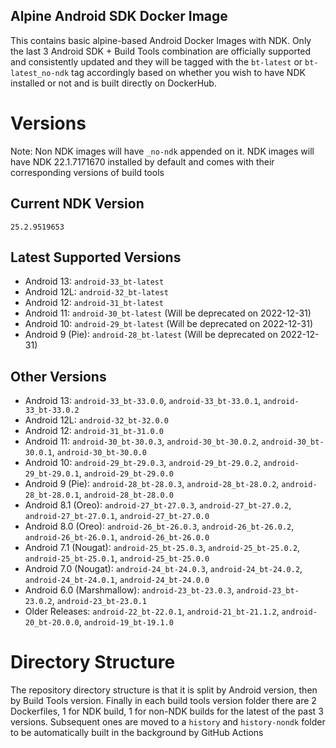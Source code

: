 Alpine Android SDK Docker Image
---
This contains basic alpine-based Android Docker Images with NDK. Only the last 3 Android SDK + Build Tools combination are officially supported and consistently updated and they will be tagged with the `bt-latest` or `bt-latest_no-ndk` tag accordingly based on whether you wish to have NDK installed or not and is built directly on DockerHub.

# Versions
Note: Non NDK images will have `_no-ndk` appended on it. NDK images will have NDK 22.1.7171670 installed by default and comes with their corresponding versions of build tools

## Current NDK Version
`25.2.9519653`

## Latest Supported Versions
* Android 13: `android-33_bt-latest` 
* Android 12L: `android-32_bt-latest`
* Android 12: `android-31_bt-latest`
* Android 11: `android-30_bt-latest` (Will be deprecated on 2022-12-31)   
* Android 10: `android-29_bt-latest` (Will be deprecated on 2022-12-31)  
* Android 9 (Pie): `android-28_bt-latest` (Will be deprecated on 2022-12-31)  

## Other Versions
* Android 13: `android-33_bt-33.0.0`, `android-33_bt-33.0.1`, `android-33_bt-33.0.2`
* Android 12L: `android-32_bt-32.0.0`
* Android 12: `android-31_bt-31.0.0`
* Android 11: `android-30_bt-30.0.3`, `android-30_bt-30.0.2`, `android-30_bt-30.0.1`, `android-30_bt-30.0.0`
* Android 10: `android-29_bt-29.0.3`, `android-29_bt-29.0.2`, `android-29_bt-29.0.1`, `android-29_bt-29.0.0`
* Android 9 (Pie): `android-28_bt-28.0.3`, `android-28_bt-28.0.2`, `android-28_bt-28.0.1`, `android-28_bt-28.0.0`
* Android 8.1 (Oreo): `android-27_bt-27.0.3`, `android-27_bt-27.0.2`, `android-27_bt-27.0.1`, `android-27_bt-27.0.0`
* Android 8.0 (Oreo): `android-26_bt-26.0.3`, `android-26_bt-26.0.2`, `android-26_bt-26.0.1`, `android-26_bt-26.0.0`
* Android 7.1 (Nougat): `android-25_bt-25.0.3`, `android-25_bt-25.0.2`, `android-25_bt-25.0.1`, `android-25_bt-25.0.0`
* Android 7.0 (Nougat): `android-24_bt-24.0.3`, `android-24_bt-24.0.2`, `android-24_bt-24.0.1`, `android-24_bt-24.0.0`
* Android 6.0 (Marshmallow): `android-23_bt-23.0.3`, `android-23_bt-23.0.2`, `android-23_bt-23.0.1`
* Older Releases: `android-22_bt-22.0.1`, `android-21_bt-21.1.2`, `android-20_bt-20.0.0`, `android-19_bt-19.1.0`


# Directory Structure
The repository directory structure is that it is split by Android version, then by Build Tools version. Finally in each build tools version folder there are 2 Dockerfiles, 1 for NDK build, 1 for non-NDK builds for the latest of the past 3 versions. Subsequent ones are moved to a `history` and `history-nondk` folder to be automatically built in the background by GitHub Actions
